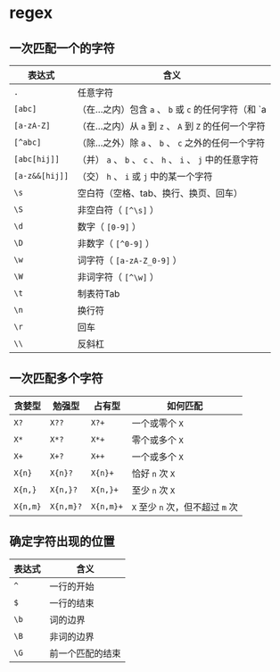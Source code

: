 # regex

## 一次匹配一个的字符

| 表达式         | 含义                                                         |
| -------------- | ------------------------------------------------------------ |
| `.`            | 任意字符                                                     |
| `[abc]`        | （在…之内）包含 `a` 、 `b` 或 `c` 的任何字符（和 `a|b|c` 作用相同） |
| `[a-zA-Z]`     | （在…之内）从 `a` 到 `z` 、 `A` 到 `Z` 的任何一个字符        |
| `[^abc]`       | （除…之外）除 `a` 、 `b` 、 `c` 之外的任何一个字符           |
| `[abc[hij]]`   | （并） `a` 、 `b` 、 `c` 、 `h` 、 `i` 、 `j` 中的任意字符   |
| `[a-z&&[hij]]` | （交） `h` 、 `i` 或 `j` 中的某一个字符                      |
| `\s`           | 空白符（空格、tab、换行、换页、回车）                        |
| `\S`           | 非空白符（ `[^\s]` ）                                        |
| `\d`           | 数字（ `[0-9]` ）                                            |
| `\D`           | 非数字（ `[^0-9]` ）                                         |
| `\w`           | 词字符（ `[a-zA-Z_0-9]` ）                                   |
| `\W`           | 非词字符（ `[^\w]` ）                                        |
| `\t`           | 制表符Tab                                                    |
| `\n`           | 换行符                                                       |
| `\r`           | 回车                                                         |
| `\\`           | 反斜杠                                                       |

## 一次匹配多个字符

| 贪婪型   | 勉强型    | 占有型    | 如何匹配                         |
| -------- | --------- | --------- | -------------------------------- |
| `X?`     | `X??`     | `X?+`     | 一个或零个 `X`                   |
| `X*`     | `X*?`     | `X*+`     | 零个或多个 `X`                   |
| `X+`     | `X+?`     | `X++`     | 一个或多个 `X`                   |
| `X{n}`   | `X{n}?`   | `X{n}+`   | 恰好 `n` 次 `X`                  |
| `X{n,}`  | `X{n,}?`  | `X{n,}+`  | 至少 `n` 次 `X`                  |
| `X{n,m}` | `X{n,m}?` | `X{n,m}+` | `X` 至少 `n` 次，但不超过 `m` 次 |

## 确定字符出现的位置

| 表达式 | 含义             |
| ------ | ---------------- |
| `^`    | 一行的开始       |
| `$`    | 一行的结束       |
| `\b`   | 词的边界         |
| `\B`   | 非词的边界       |
| `\G`   | 前一个匹配的结束 |
